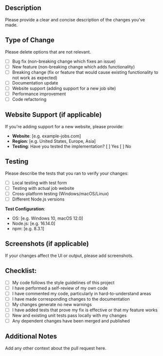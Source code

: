 ## Description
Please provide a clear and concise description of the changes you've made.

## Type of Change
Please delete options that are not relevant.

- [ ] Bug fix (non-breaking change which fixes an issue)
- [ ] New feature (non-breaking change which adds functionality)
- [ ] Breaking change (fix or feature that would cause existing functionality to not work as expected)
- [ ] Documentation update
- [ ] Website support (adding support for a new job site)
- [ ] Performance improvement
- [ ] Code refactoring

## Website Support (if applicable)
If you're adding support for a new website, please provide:
- **Website**: [e.g. example-jobs.com]
- **Region**: [e.g. United States, Europe, Asia]
- **Testing**: Have you tested the implementation? [ ] Yes [ ] No

## Testing
Please describe the tests that you ran to verify your changes:

- [ ] Local testing with test form
- [ ] Testing with actual job website
- [ ] Cross-platform testing (Windows/macOS/Linux)
- [ ] Different Node.js versions

**Test Configuration**:
- OS: [e.g. Windows 10, macOS 12.0]
- Node.js: [e.g. 16.14.0]
- npm: [e.g. 8.3.1]

## Screenshots (if applicable)
If your changes affect the UI or output, please add screenshots.

## Checklist:
- [ ] My code follows the style guidelines of this project
- [ ] I have performed a self-review of my own code
- [ ] I have commented my code, particularly in hard-to-understand areas
- [ ] I have made corresponding changes to the documentation
- [ ] My changes generate no new warnings
- [ ] I have added tests that prove my fix is effective or that my feature works
- [ ] New and existing unit tests pass locally with my changes
- [ ] Any dependent changes have been merged and published

## Additional Notes
Add any other context about the pull request here.